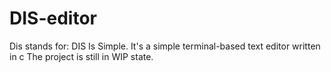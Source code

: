 # DIS-editor

Dis stands for: DIS Is Simple.
It's a simple terminal-based text editor written in c
The project is still in WIP state.
